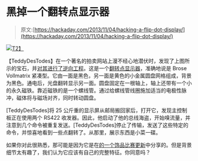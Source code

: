 # 黑掉一个翻转点显示器

> 原文:[https://hackaday.com/2013/11/04/hacking-a-flip-dot-display/](https://hackaday.com/2013/11/04/hacking-a-flip-dot-display/)

[![](../Images/61dba27dd487d24dcebbbb8f618e6326.png)T2】](http://hackaday.com/wp-content/uploads/2013/11/687474703a2f2f692e696d6775722e636f6d2f4c786e6b742e6a7067.jpg)

【TeddyDesTodes】在一个著名的拍卖网站上漫不经心地潜伏时，发现了上图所示的宝石，并[对其进行了逆向工程](https://github.com/TeddyDesTodes/Brose-Vollmatrix/wiki/Hacking-the-Brose-Vollmatrix-compact)。这是一个[翻转点显示器](http://en.wikipedia.org/wiki/Flip-disc_display)，准确地说是 Brose Vollmatrix 紧凑型。它由一面是黑色，另一面是黄色的小金属圆盘网格组成，背景为黑色。通电后，光盘翻转显示另一面。圆盘固定在一根轴上，轴上还带有一个小的永久磁铁。靠近磁铁的是一个螺线管。通过给螺线管线圈施加适当的电极性脉冲，磁体将与磁场对齐，同时转动圆盘。

[TeddyDesTodes]将 25 公斤重的显示屏从邮局搬回家后，打开它，发现主控制板正在使用两个 RS422 收发器。因此，他启动了他的总线海盗，开始嗅流量，并注意到几个命令被重复发送。[TeddyDesTodes]停止了传输，发送了这些特定的命令，并惊喜地看到一些点翻转了。从那里，展示东西是小菜一碟。

如果你对此很熟悉，那可能是因为它是在[的一个饰品比赛更新](http://hackaday.com/2013/11/01/trinket-contest-update-5/)中分享的。但是背景细节太有趣了，我们认为它应该有自己的完整特征。你同意吗？